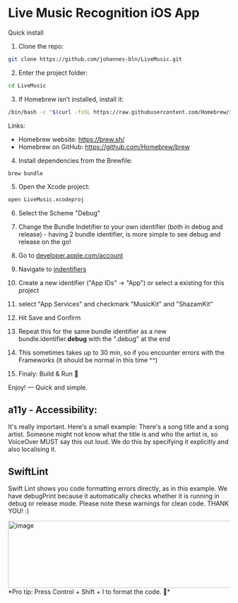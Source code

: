# Live Music Recognition iOS App

Quick install

1. Clone the repo:

```zsh
git clone https://github.com/johannes-bln/LiveMusic.git
```

2. Enter the project folder:

```zsh
cd LiveMusic
```

3. If Homebrew isn’t installed, install it:

```zsh
/bin/bash -c "$(curl -fsSL https://raw.githubusercontent.com/Homebrew/install/HEAD/install.sh)"
```

Links:

- Homebrew website: https://brew.sh/
- Homebrew on GitHub: https://github.com/Homebrew/brew

4. Install dependencies from the Brewfile:

```zsh
brew bundle
```

5. Open the Xcode project:

```zsh
open LiveMusic.xcodeproj
```

6. Select the Scheme "Debug"

7. Change the Bundle Indetifier to your own identifier (both in debug and release) - having 2 bundle identifier, is more simple to see debug and release on the go!

8. Go to [developer.apple.com/account ](https://developer.apple.com/account)

8. Navigate to [indentifiers ](https://developer.apple.com/account/resources/identifiers/list) 

9. Create a new identifier ("App IDs" -> "App") or select a existing for this project

10. select "App Services" and checkmark "MusicKit" and "ShazamKit" 

11. Hit Save and Confirm

12. Repeat this for the same bundle identifier as a new bundle.identifier.**debug** with the ".debug" at the end

13. This sometimes takes up to 30 min, so if you encounter errors with the Frameworks (it should be normal in this time ^^)

14. Finaly: Build & Run 🔨

Enjoy! — Quick and simple.

## a11y - Accessibility:
It's really important. Here's a small example:
There's a song title and a song artist. Someone might not know what the title is and who the artist is, so VoiceOver MUST say this out loud. We do this by specifying it explicitly and also localising it.

## SwiftLint
Swift Lint shows you code formatting errors directly, as in this example. We have debugPrint because it automatically checks whether it is running in debug or release mode. Please note these warnings for clean code. THANK YOU! :)

<img width="1881" height="152" alt="image" src="https://github.com/user-attachments/assets/b4b5a57a-870e-41c9-b88e-53562d3d8fa6" />
*Pro tip: Press Control + Shift + I to format the code. 🙂*
